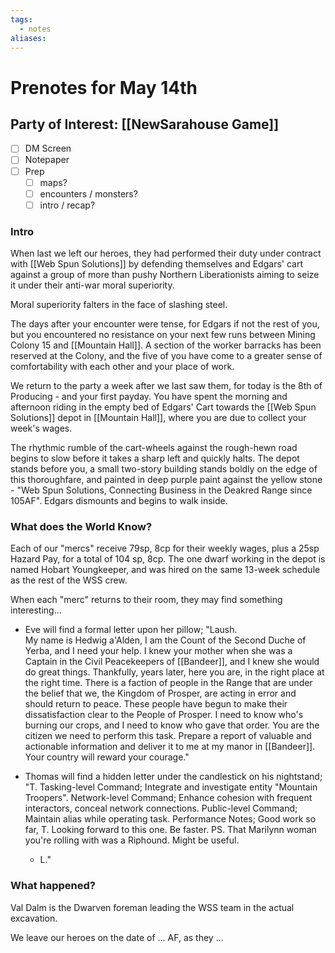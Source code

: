 ```yaml
---
tags:
  - notes
aliases:
---
```


# Prenotes for May 14th
## Party of Interest: [[NewSarahouse Game]]
- [ ] DM Screen
- [ ] Notepaper
- [ ] Prep
	- [ ] maps?
	- [ ] encounters / monsters?
	- [ ] intro / recap?

### Intro
When last we left our heroes, they had performed their duty under contract with [[Web Spun Solutions]] by defending themselves and Edgars' cart against a group of more than pushy Northern Liberationists aiming to seize it under their anti-war moral superiority.

Moral superiority falters in the face of slashing steel.

The days after your encounter were tense, for Edgars if not the rest of you, but you encountered no resistance on your next few runs between Mining Colony 15 and [[Mountain Hall]]. A section of the worker barracks has been reserved at the Colony, and the five of you have come to a greater sense of comfortability with each other and your place of work.

We return to the party a week after we last saw them, for today is the 8th of Producing - and your first payday. You have spent the morning and afternoon riding in the empty bed of Edgars' Cart towards the [[Web Spun Solutions]] depot in [[Mountain Hall]], where you are due to collect your week's wages.

The rhythmic rumble of the cart-wheels against the rough-hewn road begins to slow before it takes a sharp left and quickly halts. The depot stands before you, a small two-story building stands boldly on the edge of this thoroughfare, and painted in deep purple paint against the yellow stone - "Web Spun Solutions, Connecting Business in the Deakred Range since 105AF". Edgars dismounts and begins to walk inside.

### What does the World Know?
Each of our "mercs" receive 79sp, 8cp for their weekly wages, plus a 25sp Hazard Pay, for a total of 104 sp, 8cp. The one dwarf working in the depot is named Hobart Youngkeeper, and was hired on the same 13-week schedule as the rest of the WSS crew.

When each "merc" returns to their room, they may find something interesting...
- Eve will find a formal letter upon her pillow;
	"Laush.   
	  My name is Hedwig a'Alden, I am the Count of the Second Duche of Yerba, and I need your help. 
	  I knew your mother when she was a Captain in the Civil Peacekeepers of [[Bandeer]], and I knew she would do great things. Thankfully, years later, here you are, in the right place at the right time. 
	  There is a faction of people in the Range that are under the belief that we, the Kingdom of Prosper, are acting in error and should return to peace. 
	  These people have begun to make their dissatisfaction clear to the People of Prosper. I need to know who's burning our crops, and I need to know who gave that order. You are the citizen we need to perform this task. 
	  Prepare a report of valuable and actionable information and deliver it to me at my manor in [[Bandeer]]. Your country will reward your courage."
	
- Thomas will find a hidden letter under the candlestick on his nightstand;
"T.
  Tasking-level Command; Integrate and investigate entity "Mountain Troopers".
  Network-level Command; Enhance cohesion with frequent interactors, conceal network connections.
  Public-level Command; Maintain alias while operating task.
  Performance Notes; Good work so far, T. Looking forward to this one. Be faster. PS. That Marilynn woman you're rolling with was a Riphound. Might be useful.
  - L."

### What happened?
Val Dalm is the Dwarven foreman leading the WSS team in the actual excavation.

We leave our heroes on the date of ... AF, as they ...